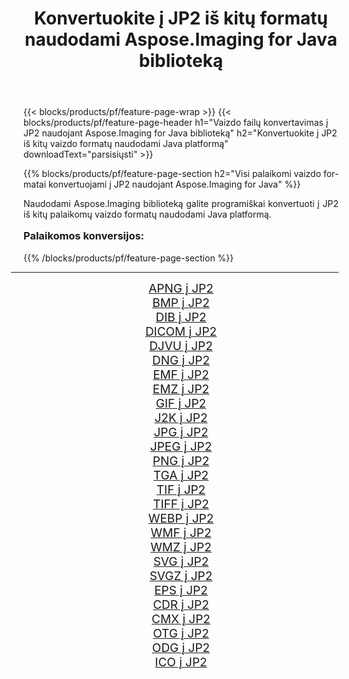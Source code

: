 ﻿---
title: Konvertuokite į JP2 iš kitų formatų naudodami Aspose.Imaging for Java biblioteką 
weight: 3920
url: /lt/java/conversion/to/jp2/ 
lang: lt
langdirlevel: 2
locales: zh-hans,ja,it,ru,de,es,fr,nl,id,lt,pl,pt,vi,tr,ko,zh-hant,ar,hi,th,sv,cs,uk,he
description: Naudodami Aspose.Imaging galite konvertuoti į JP2 iš kitų formatų naudodami Java
---

{{< blocks/products/pf/feature-page-wrap >}}
{{< blocks/products/pf/feature-page-header h1="Vaizdo failų konvertavimas į JP2 naudojant Aspose.Imaging for Java biblioteką" h2="Konvertuokite į JP2 iš kitų vaizdo formatų naudodami Java platformą" downloadText="parsisiųsti" >}}


{{% blocks/products/pf/feature-page-section  h2="Visi palaikomi vaizdo formatai konvertuojami į JP2 naudojant Aspose.Imaging for Java" %}}
<p align=justify>Naudodami Aspose.Imaging biblioteką galite programiškai konvertuoti į JP2 iš kitų palaikomų vaizdo formatų naudodami Java platformą.</p>
<h3 style="margin-top:16px;">
Palaikomos konversijos:
</h3>
{{% /blocks/products/pf/feature-page-section %}}
<div class="container-fluid productfamilypage bg-gray">
    <div class="convertypes bg-gray agp-content section">
        <div class="container">
		<hr style="margin-left:-20px;"/>
		<div class="row other-converters" style="gap: 10px;font-size: 19px;text-align:center;">
		    <div class='col-md-3 other-converter remove-lp remove-rp'><a href="/imaging/lt/java/conversion/apng-to-jp2/" style="padding:15px;">APNG į JP2</a></div>
<div class='col-md-3 other-converter remove-lp remove-rp'><a href="/imaging/lt/java/conversion/bmp-to-jp2/" style="padding:15px;">BMP į JP2</a></div>
<div class='col-md-3 other-converter remove-lp remove-rp'><a href="/imaging/lt/java/conversion/dib-to-jp2/" style="padding:15px;">DIB į JP2</a></div>
<div class='col-md-3 other-converter remove-lp remove-rp'><a href="/imaging/lt/java/conversion/dicom-to-jp2/" style="padding:15px;">DICOM į JP2</a></div>
<div class='col-md-3 other-converter remove-lp remove-rp'><a href="/imaging/lt/java/conversion/djvu-to-jp2/" style="padding:15px;">DJVU į JP2</a></div>
<div class='col-md-3 other-converter remove-lp remove-rp'><a href="/imaging/lt/java/conversion/dng-to-jp2/" style="padding:15px;">DNG į JP2</a></div>
<div class='col-md-3 other-converter remove-lp remove-rp'><a href="/imaging/lt/java/conversion/emf-to-jp2/" style="padding:15px;">EMF į JP2</a></div>
<div class='col-md-3 other-converter remove-lp remove-rp'><a href="/imaging/lt/java/conversion/emz-to-jp2/" style="padding:15px;">EMZ į JP2</a></div>
<div class='col-md-3 other-converter remove-lp remove-rp'><a href="/imaging/lt/java/conversion/gif-to-jp2/" style="padding:15px;">GIF į JP2</a></div>
<div class='col-md-3 other-converter remove-lp remove-rp'><a href="/imaging/lt/java/conversion/j2k-to-jp2/" style="padding:15px;">J2K į JP2</a></div>
<div class='col-md-3 other-converter remove-lp remove-rp'><a href="/imaging/lt/java/conversion/jpg-to-jp2/" style="padding:15px;">JPG į JP2</a></div>
<div class='col-md-3 other-converter remove-lp remove-rp'><a href="/imaging/lt/java/conversion/jpeg-to-jp2/" style="padding:15px;">JPEG į JP2</a></div>
<div class='col-md-3 other-converter remove-lp remove-rp'><a href="/imaging/lt/java/conversion/png-to-jp2/" style="padding:15px;">PNG į JP2</a></div>
<div class='col-md-3 other-converter remove-lp remove-rp'><a href="/imaging/lt/java/conversion/tga-to-jp2/" style="padding:15px;">TGA į JP2</a></div>
<div class='col-md-3 other-converter remove-lp remove-rp'><a href="/imaging/lt/java/conversion/tif-to-jp2/" style="padding:15px;">TIF į JP2</a></div>
<div class='col-md-3 other-converter remove-lp remove-rp'><a href="/imaging/lt/java/conversion/tiff-to-jp2/" style="padding:15px;">TIFF į JP2</a></div>
<div class='col-md-3 other-converter remove-lp remove-rp'><a href="/imaging/lt/java/conversion/webp-to-jp2/" style="padding:15px;">WEBP į JP2</a></div>
<div class='col-md-3 other-converter remove-lp remove-rp'><a href="/imaging/lt/java/conversion/wmf-to-jp2/" style="padding:15px;">WMF į JP2</a></div>
<div class='col-md-3 other-converter remove-lp remove-rp'><a href="/imaging/lt/java/conversion/wmz-to-jp2/" style="padding:15px;">WMZ į JP2</a></div>
<div class='col-md-3 other-converter remove-lp remove-rp'><a href="/imaging/lt/java/conversion/svg-to-jp2/" style="padding:15px;">SVG į JP2</a></div>
<div class='col-md-3 other-converter remove-lp remove-rp'><a href="/imaging/lt/java/conversion/svgz-to-jp2/" style="padding:15px;">SVGZ į JP2</a></div>
<div class='col-md-3 other-converter remove-lp remove-rp'><a href="/imaging/lt/java/conversion/eps-to-jp2/" style="padding:15px;">EPS į JP2</a></div>
<div class='col-md-3 other-converter remove-lp remove-rp'><a href="/imaging/lt/java/conversion/cdr-to-jp2/" style="padding:15px;">CDR į JP2</a></div>
<div class='col-md-3 other-converter remove-lp remove-rp'><a href="/imaging/lt/java/conversion/cmx-to-jp2/" style="padding:15px;">CMX į JP2</a></div>
<div class='col-md-3 other-converter remove-lp remove-rp'><a href="/imaging/lt/java/conversion/otg-to-jp2/" style="padding:15px;">OTG į JP2</a></div>
<div class='col-md-3 other-converter remove-lp remove-rp'><a href="/imaging/lt/java/conversion/odg-to-jp2/" style="padding:15px;">ODG į JP2</a></div>
<div class='col-md-3 other-converter remove-lp remove-rp'><a href="/imaging/lt/java/conversion/ico-to-jp2/" style="padding:15px;">ICO į JP2</a></div>
                </div>
        </div>
    </div>
</div>
<br/>

